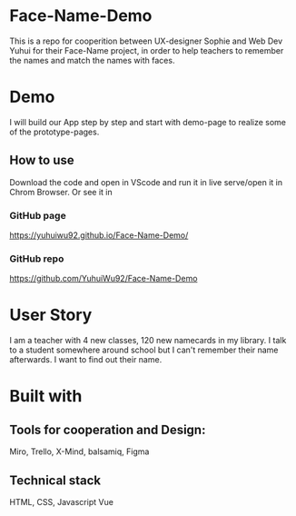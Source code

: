 # Face-Name-Demo
This is a repo for cooperition between UX-designer Sophie and Web Dev Yuhui for their Face-Name project, in order to help teachers to remember the names and match the names with faces.

# Demo
I will build our App step by step and start with demo-page to realize some of the prototype-pages.
## How to use
Download the code and open in VScode and run it in live serve/open it in Chrom Browser.
Or see it in 
### GitHub page
https://yuhuiwu92.github.io/Face-Name-Demo/
### GitHub repo
https://github.com/YuhuiWu92/Face-Name-Demo


# User Story
I am a teacher with 4 new classes, 120 new namecards in my library.
I talk to a student somewhere around school but I can't remember their name afterwards.
I want to find out their name.

# Built with
## Tools for cooperation and Design:
Miro,
Trello, 
X-Mind,
balsamiq,
Figma
## Technical stack
HTML, CSS, Javascript
Vue

